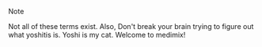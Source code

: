 > [!NOTE]
> Not all of these terms exist. Also, Don't break your brain trying to figure out what yoshitis is. Yoshi is my cat.
>Welcome to medimix!
